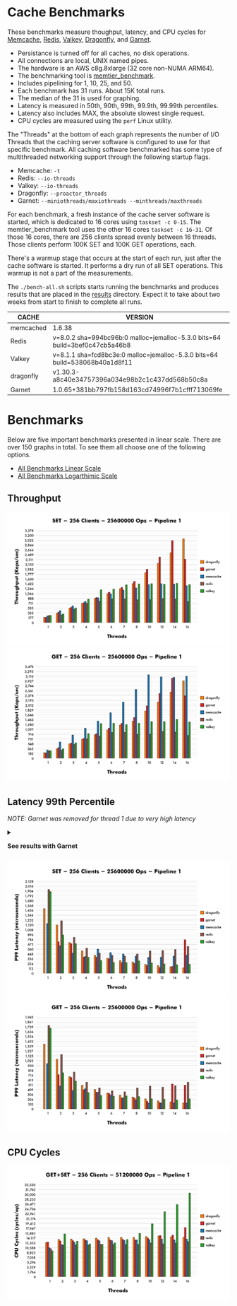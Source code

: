 # Cache Benchmarks

These benchmarks measure thoughput, latency, and CPU cycles for
[Memcache](https://github.com/memcached/memcached),
[Redis](https://github.com/redis/redis),
[Valkey](https://github.com/valkey-io/valkey),
[Dragonfly](https://github.com/dragonflydb/dragonfly), and
[Garnet](https://github.com/microsoft/garnet).

- Persistance is turned off for all caches, no disk operations.
- All connections are local, UNIX named pipes.
- The hardware is an AWS c8g.8xlarge (32 core non-NUMA ARM64).
- The benchmarking tool is [memtier_benchmark](https://github.com/RedisLabs/memtier_benchmark).
- Includes pipelining for 1, 10, 25, and 50.
- Each benchmark has 31 runs. About 15K total runs.
- The median of the 31 is used for graphing.
- Latency is measured in 50th, 90th, 99th, 99.9th, 99.99th percentiles.
- Latency also includes MAX, the absolute slowest single request.
- CPU cycles are measured using the `perf` Linux utility.

The "Threads" at the bottom of each graph represents the number of I/O Threads
that the caching server software is configured to use for that specific benchmark.
All caching software benchmarked has some type of multithreaded networking support through
the following startup flags.

- Memcache: `-t`
- Redis: `--io-threads`
- Valkey: `--io-threads`
- Dragonfly: `--proactor_threads`
- Garnet: `--miniothreads/maxiothreads --minthreads/maxthreads`

For each benchmark, a fresh instance of the cache server software is started,
which is dedicated to 16 cores using `taskset -c 0-15`.
The memtier_benchmark tool uses the other 16 cores `taskset -c 16-31`.
Of those 16 cores, there are 256 clients spread evenly between 16 threads.
Those clients perform 100K SET and 100K GET operations, each.

There's a warmup stage that occurs at the start of each run, just after the
cache software is started. It performs a dry run of all SET operations.
This warmup is not a part of the measurements.

The `./bench-all.sh` scripts starts running the benchmarks and produces results
that are placed in the [results](results) directory. 
Expect it to take about two weeks from start to finish to complete all runs.

| CACHE | VERSION |
| ----- | ------- |
| memcached | 1.6.38 |
| Redis | v=8.0.2 sha=994bc96b:0 malloc=jemalloc-5.3.0 bits=64 build=3bef0c47cb5a46b8 |
| Valkey | v=8.1.1 sha=fcd8bc3e:0 malloc=jemalloc-5.3.0 bits=64 build=538068b40a1d8f11 |
| dragonfly | v1.30.3-a8c40e34757396a034e98b2c1c437dd568b50c8a |
| Garnet | 1.0.65+381bb797fb158d163cd74996f7b1cfff713069fe |


# Benchmarks

Below are five important benchmarks presented in linear scale.
There are over 150 graphs in total.
To see them all choose one of the following options.

- [All Benchmarks Linear Scale](LINEAR.md)
- [All Benchmarks Logarthimic Scale](LOGARITHMIC.md)

## Throughput

![Alt text](results/graphs/graph_opsec-which_sets-pipeline_1-kind_median-scale_linear.png)
![Alt text](results/graphs/graph_opsec-which_gets-pipeline_1-kind_median-scale_linear.png)

## Latency 99th Percentile

*NOTE: Garnet was removed for thread 1 due to very high latency*

<details>
<summary> 

**See results with Garnet**

</summary>

![Alt text](results/graphs/graph_latency_p99_00-which_sets-pipeline_1-kind_median-scale_linear.png)
![Alt text](results/graphs/graph_latency_p99_00-which_gets-pipeline_1-kind_median-scale_linear.png)

</details>

![Alt text](results/graphs/graph_latency_p99_00-which_sets-pipeline_1-kind_median-scale_linear-case_1.png)
![Alt text](results/graphs/graph_latency_p99_00-which_gets-pipeline_1-kind_median-scale_linear-case_1.png)

## CPU Cycles

![Alt text](results/graphs/graph_cpucycles-pipeline_1-kind_median-scale_linear.png)


